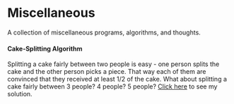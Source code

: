 Miscellaneous
=============

A collection of miscellaneous programs, algorithms, and thoughts.


#### Cake-Splitting Algorithm ####
Splitting a cake fairly between two people is easy - one person splits the cake and the other person picks a piece.  That way each of them are convinced that they received at least 1/2 of the cake.  What about splitting a cake fairly between 3 people?  4 people?  5 people?  [Click here](/cakesplit.md) to see my solution.
